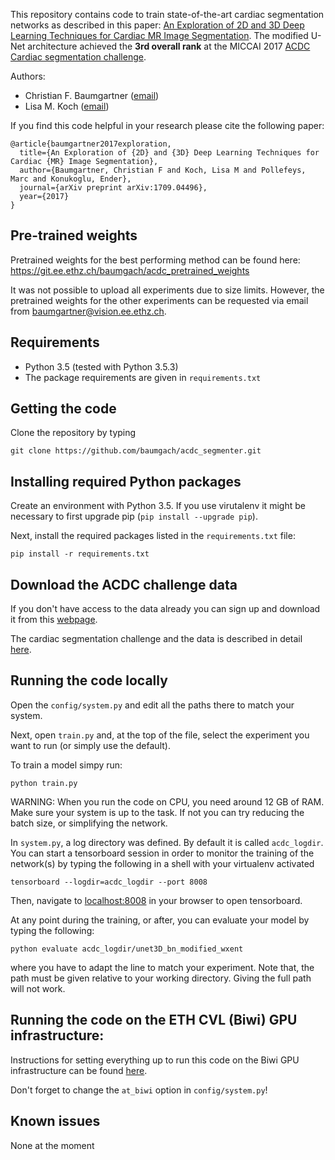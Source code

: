 

This repository contains code to train state-of-the-art cardiac segmentation networks as described in this
paper: [An Exploration of 2D and 3D Deep Learning
Techniques for Cardiac MR Image Segmentation](https://arxiv.org/abs/1709.04496). The modified 
U-Net architecture achieved the **3rd overall rank** at the MICCAI 2017 [ACDC Cardiac segmentation challenge](https://www.creatis.insa-lyon.fr/Challenge/acdc/index.html). 

Authors:
- Christian F. Baumgartner ([email](mailto:baumgartner@vision.ee.ethz.ch))
- Lisa M. Koch ([email](mailto:lisa.koch@inf.ethz.ch))

If you find this code helpful in your research please cite the following paper:

```
@article{baumgartner2017exploration,
  title={An Exploration of {2D} and {3D} Deep Learning Techniques for Cardiac {MR} Image Segmentation},
  author={Baumgartner, Christian F and Koch, Lisa M and Pollefeys, Marc and Konukoglu, Ender},
  journal={arXiv preprint arXiv:1709.04496},
  year={2017}
}
```

## Pre-trained weights

Pretrained weights for the best performing method can be found here: https://git.ee.ethz.ch/baumgach/acdc_pretrained_weights

It was not possible to upload all experiments due to size limits. However, the pretrained weights for the other experiments can be requested via email from baumgartner@vision.ee.ethz.ch. 

## Requirements 

- Python 3.5 (tested with Python 3.5.3)
- The package requirements are given in `requirements.txt`

## Getting the code

Clone the repository by typing

``` git clone https://github.com/baumgach/acdc_segmenter.git ```


## Installing required Python packages

Create an environment with Python 3.5. If you use virutalenv it 
might be necessary to first upgrade pip (``` pip install --upgrade pip ```).

Next, install the required packages listed in the `requirements.txt` file:

``` pip install -r requirements.txt ```

## Download the ACDC challenge data

If you don't have access to the data already you can sign up and download it from this [webpage](http://acdc.creatis.insa-lyon.fr/#challenges).

The cardiac segmentation challenge and the data is described in detail [here](https://www.creatis.insa-lyon.fr/Challenge/acdc/index.html).


## Running the code locally

Open the `config/system.py` and edit all the paths there to match your system.

Next, open `train.py` and, at the top of the file, select the experiment you want to run (or simply use the default).

To train a model simpy run:

``` python train.py ```

WARNING: When you run the code on CPU, you need around 12 GB of RAM. Make sure your system is up to the task. If not you can try reducing the batch size, or simplifying the network. 

In `system.py`, a log directory was defined. By default it is called `acdc_logdir`. You can start a tensorboard
session in order to monitor the training of the network(s) by typing the following in a shell with your virtualenv
activated

``` tensorboard --logdir=acdc_logdir --port 8008 ```

Then, navigate to [localhost:8008](localhost:8008) in your browser to open tensorboard.

At any point during the training, or after, you can evaluate your model by typing the following:

``` python evaluate acdc_logdir/unet3D_bn_modified_wxent ```

where you have to adapt the line to match your experiment. Note that, the path must be given relative to your
working directory. Giving the full path will not work.


## Running the code on the ETH CVL (Biwi) GPU infrastructure:

Instructions for setting everything up to run this code on the Biwi GPU infrastructure can be found [here](https://git.ee.ethz.ch/baumgach/biwi_tensorflow_setup_instructions).

Don't forget to change the `at_biwi` option in `config/system.py`! 

## Known issues

None at the moment